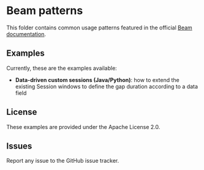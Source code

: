 # Beam patterns

This folder contains common usage patterns featured in the official [Beam documentation](https://beam.apache.org/documentation/patterns/overview/).

## Examples

Currently, these are the examples available:

* **Data-driven custom sessions (Java/Python)**: how to extend the existing Session windows to define the gap duration according to a data field

## License

These examples are provided under the Apache License 2.0.

## Issues

Report any issue to the GitHub issue tracker.
